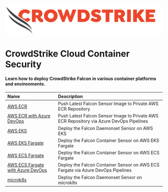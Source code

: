 ![](https://raw.githubusercontent.com/CrowdStrike/falconpy/main/docs/asset/cs-logo.png)

# CrowdStrike Cloud Container Security

#### Learn how to deploy CrowdStrike Falcon in various container platforms and environments.

| Name | Description |
|:-|:-|
| [AWS ECR](aws-ecr/README.md) | Push Latest Falcon Sensor Image to Private AWS ECR Repository |
| [AWS ECR with Azure DevOps](aws-ecr/azure-devops/README.md) | Push Latest Falcon Sensor Image to Private AWS ECR Repository via Azure DevOps Pipelines |
| [AWS EKS](aws-eks/kernel-eks-implementation-guide.md) | Deploy the Falcon Daemonset Sensor on AWS EKS |
| [AWS EKS Fargate](aws-eks/eks-implementation-guide.md) | Deploy the Falcon Container Sensor on AWS EKS Fargate |
| [AWS ECS Fargate](aws-ecs/ecs-fargate-guide.md) | Deploy the Falcon Container Sensor on AWS ECS Fargate|
| [AWS ECS Fargate with Azure DevOps](aws-ecs/azure-devops/README.md) | Deploy the Falcon Container Sensor on AWS ECS Fargate via Azure DevOps Pipelines|
| [microk8s](microk8s/kernel-microk8s-implementation-guide.md) | Deploy the Falcon Daemonset Sensor on microk8s |
